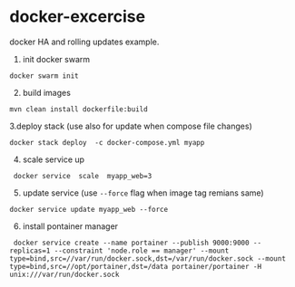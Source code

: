 # docker-excercise

docker HA and rolling updates example.

1. init docker swarm
```shell
docker swarm init
```

2. build images
```shell
mvn clean install dockerfile:build
```

3.deploy stack (use also for update when compose file changes)
```shell
docker stack deploy  -c docker-compose.yml myapp
```
4. scale service up
```shell
 docker service  scale  myapp_web=3
```
5. update service (use `--force` flag when image tag remians same)
```shell
docker service update myapp_web --force 
```
6. install pontainer manager
```shell
 docker service create --name portainer --publish 9000:9000 --replicas=1 --constraint 'node.role == manager' --mount type=bind,src=//var/run/docker.sock,dst=/var/run/docker.sock --mount type=bind,src=//opt/portainer,dst=/data portainer/portainer -H unix:///var/run/docker.sock
```
